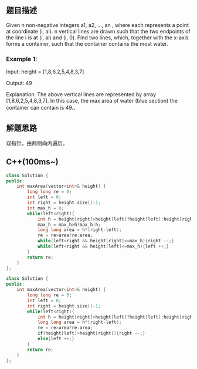 ## 题目描述
Given n non-negative integers a1, a2, ..., an , where each represents a point at coordinate (i, ai). n vertical lines are drawn such that the two endpoints of the line i is at (i, ai) and (i, 0). Find two lines, which, together with the x-axis forms a container, such that the container contains the most water.

### Example 1:


Input: height = [1,8,6,2,5,4,8,3,7]


Output: 49


Explanation: The above vertical lines are represented by array [1,8,6,2,5,4,8,3,7]. In this case, the max area of water (blue section) the container can contain is 49.、
## 解题思路
双指针，由两侧向内遍历。

## C++(100ms~)
```cpp
class Solution {
public:
    int maxArea(vector<int>& height) {
        long long re = 0;
        int left = 0;
        int right = height.size()-1;
        int max_h = 0;
        while(left<right){
            int h = height[right]>height[left]?height[left]:height[right];
            max_h = max_h>h?max_h:h;
            long long area = h*(right-left);
            re = re>area?re:area;
            while(left<right && height[right]<=max_h){right --;}
            while(left<right && height[left]<=max_h){left ++;}
        }
        return re;
    }
};
```

```cpp
class Solution {
public:
    int maxArea(vector<int>& height) {
        long long re = 0;
        int left = 0;
        int right = height.size()-1;
        while(left<right){
            int h = height[right]>height[left]?height[left]:height[right];
            long long area = h*(right-left);
            re = re>area?re:area;
            if(height[left]>height[right]){right --;}
            else{left ++;}
        }
        return re;
    }
};
```
